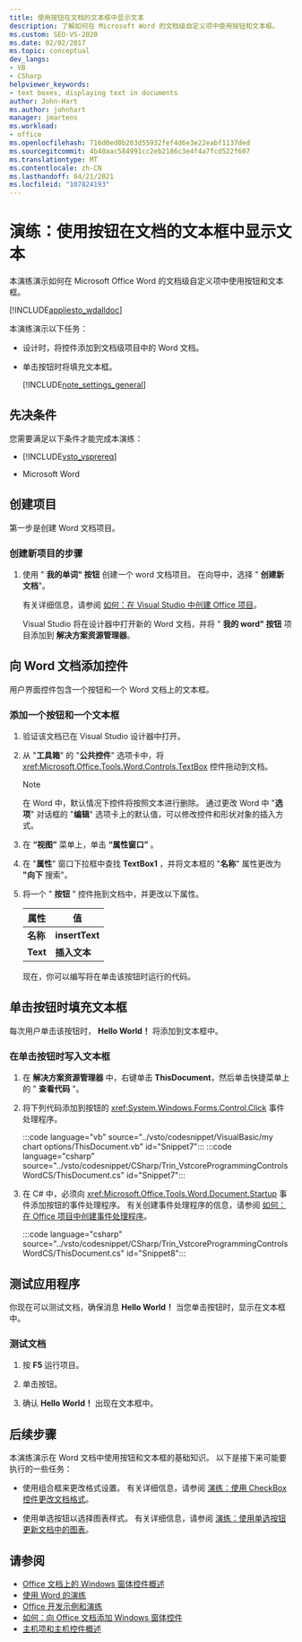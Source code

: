 ```yaml
---
title: 使用按钮在文档的文本框中显示文本
description: 了解如何在 Microsoft Word 的文档级自定义项中使用按钮和文本框。
ms.custom: SEO-VS-2020
ms.date: 02/02/2017
ms.topic: conceptual
dev_langs:
- VB
- CSharp
helpviewer_keywords:
- text boxes, displaying text in documents
author: John-Hart
ms.author: johnhart
manager: jmartens
ms.workload:
- office
ms.openlocfilehash: 716d0ed0b203d55932fef4d6e3e22eabf1137ded
ms.sourcegitcommit: 4b40aac584991cc2eb2186c3e4f4a7fcd522f607
ms.translationtype: MT
ms.contentlocale: zh-CN
ms.lasthandoff: 04/21/2021
ms.locfileid: "107824193"
---
```

# <a name="walkthrough-display-text-in-a-text-box-in-a-document-using-a-button"></a>演练：使用按钮在文档的文本框中显示文本
  本演练演示如何在 Microsoft Office Word 的文档级自定义项中使用按钮和文本框。

 [!INCLUDE[appliesto_wdalldoc](../vsto/includes/appliesto-wdalldoc-md.md)]

 本演练演示以下任务：

- 设计时，将控件添加到文档级项目中的 Word 文档。

- 单击按钮时将填充文本框。

  [!INCLUDE[note_settings_general](../sharepoint/includes/note-settings-general-md.md)]

## <a name="prerequisites"></a>先决条件
 您需要满足以下条件才能完成本演练：

- [!INCLUDE[vsto_vsprereq](../vsto/includes/vsto-vsprereq-md.md)]

- Microsoft Word

## <a name="create-the-project"></a>创建项目
 第一步是创建 Word 文档项目。

### <a name="to-create-a-new-project"></a>创建新项目的步骤

1. 使用 " **我的单词" 按钮** 创建一个 word 文档项目。 在向导中，选择 " **创建新文档**"。

     有关详细信息，请参阅 [如何：在 Visual Studio 中创建 Office 项目](../vsto/how-to-create-office-projects-in-visual-studio.md)。

     Visual Studio 将在设计器中打开新的 Word 文档，并将 " **我的 word" 按钮** 项目添加到 **解决方案资源管理器**。

## <a name="add-controls-to-the-word-document"></a>向 Word 文档添加控件
 用户界面控件包含一个按钮和一个 Word 文档上的文本框。

### <a name="to-add-a-button-and-a-text-box"></a>添加一个按钮和一个文本框

1. 验证该文档已在 Visual Studio 设计器中打开。

2. 从 "**工具箱**" 的 "**公共控件**" 选项卡中，将 <xref:Microsoft.Office.Tools.Word.Controls.TextBox> 控件拖动到文档。

   > [!NOTE]
   > 在 Word 中，默认情况下控件将按照文本进行删除。 通过更改 Word 中 "**选项**" 对话框的 "**编辑**" 选项卡上的默认值，可以修改控件和形状对象的插入方式。

3. 在 **“视图”** 菜单上，单击 **“属性窗口”** 。

4. 在 "**属性**" 窗口下拉框中查找 **TextBox1** ，并将文本框的 "**名称**" 属性更改为 **"向下** 搜索"。

5. 将一个 " **按钮** " 控件拖到文档中，并更改以下属性。

   |属性|值|
   |--------------|-----------|
   |**名称**|**insertText**|
   |**Text**|**插入文本**|

   现在，你可以编写将在单击该按钮时运行的代码。

## <a name="populate-the-text-box-when-the-button-is-clicked"></a>单击按钮时填充文本框
 每次用户单击该按钮时， **Hello World！** 将添加到文本框中。

### <a name="to-write-to-the-text-box-when-the-button-is-clicked"></a>在单击按钮时写入文本框

1. 在 **解决方案资源管理器** 中，右键单击 **ThisDocument**，然后单击快捷菜单上的 " **查看代码** "。

2. 将下列代码添加到按钮的 <xref:System.Windows.Forms.Control.Click> 事件处理程序。

     :::code language="vb" source="../vsto/codesnippet/VisualBasic/my chart options/ThisDocument.vb" id="Snippet7":::
     :::code language="csharp" source="../vsto/codesnippet/CSharp/Trin_VstcoreProgrammingControlsWordCS/ThisDocument.cs" id="Snippet7":::

3. 在 C# 中，必须向 <xref:Microsoft.Office.Tools.Word.Document.Startup> 事件添加按钮的事件处理程序。 有关创建事件处理程序的信息，请参阅 [如何：在 Office 项目中创建事件处理程序](../vsto/how-to-create-event-handlers-in-office-projects.md)。

     :::code language="csharp" source="../vsto/codesnippet/CSharp/Trin_VstcoreProgrammingControlsWordCS/ThisDocument.cs" id="Snippet8":::

## <a name="test-the-application"></a>测试应用程序
 你现在可以测试文档，确保消息 **Hello World！** 当您单击按钮时，显示在文本框中。

### <a name="to-test-your-document"></a>测试文档

1. 按 **F5** 运行项目。

2. 单击按钮。

3. 确认 **Hello World！** 出现在文本框中。

## <a name="next-steps"></a>后续步骤
 本演练演示在 Word 文档中使用按钮和文本框的基础知识。 以下是接下来可能要执行的一些任务：

- 使用组合框来更改格式设置。 有关详细信息，请参阅 [演练：使用 CheckBox 控件更改文档格式](../vsto/walkthrough-changing-document-formatting-using-checkbox-controls.md)。

- 使用单选按钮以选择图表样式。 有关详细信息，请参阅 [演练：使用单选按钮更新文档中的图表](../vsto/walkthrough-updating-a-chart-in-a-document-using-radio-buttons.md)。

## <a name="see-also"></a>请参阅
- [Office 文档上的 Windows 窗体控件概述](../vsto/windows-forms-controls-on-office-documents-overview.md)
- [使用 Word 的演练](../vsto/walkthroughs-using-word.md)
- [Office 开发示例和演练](../vsto/office-development-samples-and-walkthroughs.md)
- [如何：向 Office 文档添加 Windows 窗体控件](../vsto/how-to-add-windows-forms-controls-to-office-documents.md)
- [主机项和主机控件概述](../vsto/host-items-and-host-controls-overview.md)

